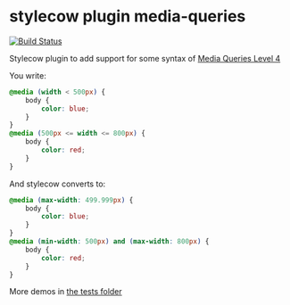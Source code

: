 stylecow plugin media-queries
=============================

[![Build Status](https://travis-ci.org/stylecow/stylecow-plugin-nested-rules.svg)](https://travis-ci.org/stylecow/stylecow-plugin-media-queries)

Stylecow plugin to add support for some syntax of [Media Queries Level 4](https://drafts.csswg.org/mediaqueries4/)

You write:

```css
@media (width < 500px) {
	body {
		color: blue;
	}
}
@media (500px <= width <= 800px) {
	body {
		color: red;
	}
}
```

And stylecow converts to:

```css
@media (max-width: 499.999px) {
	body {
		color: blue;
	}
}
@media (min-width: 500px) and (max-width: 800px) {
	body {
		color: red;
	}
}
```

More demos in [the tests folder](https://github.com/stylecow/stylecow-plugin-media-queries/tree/master/tests/cases)
